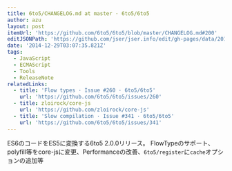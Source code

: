 ```yaml
---
title: 6to5/CHANGELOG.md at master · 6to5/6to5
author: azu
layout: post
itemUrl: 'https://github.com/6to5/6to5/blob/master/CHANGELOG.md#200'
editJSONPath: 'https://github.com/jser/jser.info/edit/gh-pages/data/2014/12/index.json'
date: '2014-12-29T03:07:35.821Z'
tags:
  - JavaScript
  - ECMAScript
  - Tools
  - ReleaseNote
relatedLinks:
  - title: 'Flow types · Issue #260 · 6to5/6to5'
    url: 'https://github.com/6to5/6to5/issues/260'
  - title: zloirock/core-js
    url: 'https://github.com/zloirock/core-js'
  - title: 'Slow compilation · Issue #341 · 6to5/6to5'
    url: 'https://github.com/6to5/6to5/issues/341'
---
```

ES6のコードをES5に変換する6to5 2.0.0リリース。
FlowTypeのサポート、polyfill等をcore-jsに変更、Performanceの改善、`6to5/register`に`cache`オプションの追加等
